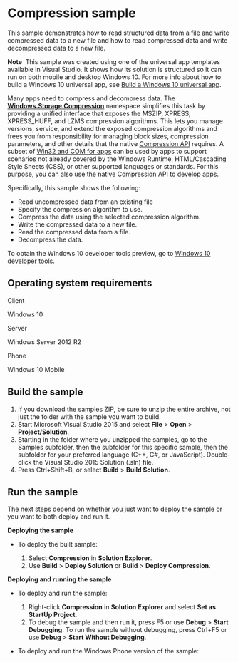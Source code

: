 <!---
  category: Data
  samplefwlink: http://go.microsoft.com/fwlink/p/?LinkId=620523
--->

# Compression sample

This sample demonstrates how to read structured data from a file and write compressed data to a new file and how to read compressed data and write decompressed data to a new file.

**Note**  This sample was created using one of the universal app templates available in Visual Studio. It shows how its solution is structured so it can run on both mobile and desktop Windows 10. For more info about how to build a Windows 10 universal app, see [Build a Windows 10 universal app](http://msdn.microsoft.com/library/windows/apps/dn609832).

Many apps need to compress and decompress data. The [**Windows.Storage.Compression**](http://msdn.microsoft.com/library/windows/apps/br207698) namespace simplifies this task by providing a unified interface that exposes the MSZIP, XPRESS, XPRESS\_HUFF, and LZMS compression algorithms. This lets you manage versions, service, and extend the exposed compression algorithms and frees you from responsibility for managing block sizes, compression parameters, and other details that the native [Compression API](http://msdn.microsoft.com/library/windows/apps/hh437596) requires. A subset of [Win32 and COM for apps](http://go.microsoft.com/fwlink/p/?linkid=246262) can be used by apps to support scenarios not already covered by the Windows Runtime, HTML/Cascading Style Sheets (CSS), or other supported languages or standards. For this purpose, you can also use the native Compression API to develop apps.

Specifically, this sample shows the following:

-   Read uncompressed data from an existing file
-   Specify the compression algorithm to use.
-   Compress the data using the selected compression algorithm.
-   Write the compressed data to a new file.
-   Read the compressed data from a file.
-   Decompress the data.

To obtain the Windows 10 developer tools preview, go to [Windows 10 developer tools](https://dev.windows.com/en-us/downloads/windows-10-developer-tools).

## Operating system requirements

Client

Windows 10

Server

Windows Server 2012 R2

Phone

Windows 10 Mobile

## Build the sample

1. If you download the samples ZIP, be sure to unzip the entire archive, not just the folder with the sample you want to build. 
2. Start Microsoft Visual Studio 2015 and select **File** \> **Open** \> **Project/Solution**.
3. Starting in the folder where you unzipped the samples, go to the Samples subfolder, then the subfolder for this specific sample, then the subfolder for your preferred language (C++, C#, or JavaScript). Double-click the Visual Studio 2015 Solution (.sln) file.
4. Press Ctrl+Shift+B, or select **Build** \> **Build Solution**.

## Run the sample

The next steps depend on whether you just want to deploy the sample or you want to both deploy and run it.

**Deploying the sample**

-   To deploy the built sample:

    1.  Select **Compression** in **Solution Explorer**.
    2.  Use **Build** \> **Deploy Solution** or **Build** \> **Deploy Compression**.

**Deploying and running the sample**

-   To deploy and run the sample:

    1.  Right-click **Compression** in **Solution Explorer** and select **Set as StartUp Project**.
    2.  To debug the sample and then run it, press F5 or use **Debug** \> **Start Debugging**. To run the sample without debugging, press Ctrl+F5 or use **Debug** \> **Start Without Debugging**.
-   To deploy and run the Windows Phone version of the sample:

